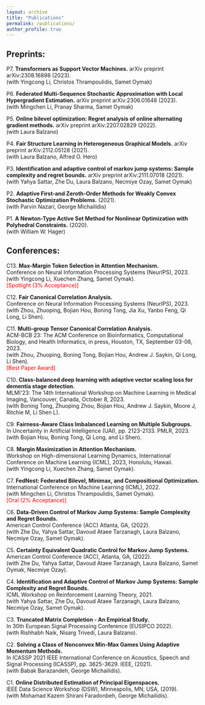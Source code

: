 ```yaml
---
layout: archive
title: "Publications"
permalink: /publications/
author_profile: true
---
```


<!-- {% if author.googlescholar %}
  You can also find my articles on <u><a href="{{author.googlescholar}}">my Google Scholar profile</a>.</u>
{% endif %}

{% include base_path %}

{% for post in site.publications reversed %}
  {% include archive-single.html %}
{% endfor %} -->

## Preprints:

P7. **Transformers as Support Vector Machines.** arXiv preprint arXiv:2308.16898 (2023).  
(with Yingcong Li, Christos Thrampoulidis, Samet Oymak)

P6. **Federated Multi-Sequence Stochastic Approximation with Local Hypergradient Estimation.** arXiv preprint arXiv:2306.01648 (2023).  
(with Mingchen Li, Pranay Sharma, Samet Oymak)

P5. **Online bilevel optimization: Regret analysis of online alternating gradient methods.** arXiv preprint arXiv:2207.02829 (2022).  
(with Laura Balzano)

P4. **Fair Structure Learning in Heterogeneous Graphical Models.** arXiv preprint arXiv:2112.05128 (2021).  
(with Laura Balzano, Alfred O. Hero)

P3. **Identification and adaptive control of markov jump systems: Sample complexity and regret bounds.** arXiv preprint arXiv:2111.07018 (2021).  
(with Yahya Sattar, Zhe Du, Laura Balzano, Necmiye Ozay, Samet Oymak)

P2. **Adaptive First-and Zeroth-Order Methods for Weakly Convex Stochastic Optimization Problems.** (2021).  
(with Parvin Nazari, George Michailidis)

P1. **A Newton-Type Active Set Method for Nonlinear Optimization with Polyhedral Constraints.** (2020).  
(with William W. Hager)


## Conferences:

C13. **Max-Margin Token Selection in Attention Mechanism.**  
Conference on Neural Information Processing Systems (NeurIPS), 2023.  
(with Yingcong Li, Xuechen Zhang, Samet Oymak).  
<span style="color:red">[Spotlight (3% Acceptance)]</span>

C12. **Fair Canonical Correlation Analysis.**  
Conference on Neural Information Processing Systems (NeurIPS), 2023.  
(with Zhou, Zhuoping, Bojian Hou, Boning Tong, Jia Xu, Yanbo Feng, Qi Long, Li Shen).

C11. **Multi-group Tensor Canonical Correlation Analysis.**  
ACM-BCB 23: The ACM Conference on Bioinformatics, Computational Biology, and Health Informatics, in press, Houston, TX, September 03-06, 2023.  
(with Zhou, Zhuoping, Boning Tong, Bojian Hou, Andrew J. Saykin, Qi Long, Li Shen).  
<span style="color:red">[Best Paper Award]</span>

C10. **Class-balanced deep learning with adaptive vector scaling loss for dementia stage detection.**  
MLMI'23: The 14th International Workshop on Machine Learning in Medical Imaging, Vancouver, Canada, October 8, 2023.  
(with Boning Tong, Zhuoping Zhou, Bojian Hou, Andrew J. Saykin, Moore J, Ritchie M, Li Shen L).

C9. **Fairness-Aware Class Imbalanced Learning on Multiple Subgroups.**  
In Uncertainty in Artificial Intelligence (UAI), pp. 2123-2133. PMLR, 2023.  
(with Bojian Hou, Boning Tong, Qi Long, and Li Shen).

C8. **Margin Maximization in Attention Mechanism.**  
Workshop on High-dimensional Learning Dynamics, International Conference on Machine Learning (ICML), 2023, Honolulu, Hawaii.  
(with Yingcong Li, Xuechen Zhang, Samet Oymak).

C7. **FedNest: Federated Bilevel, Minimax, and Compositional Optimization.**  
International Conference on Machine Learning (ICML), 2022.  
(with Mingchen Li, Christos Thrampoulidis, Samet Oymak).  
<span style="color:red">[Oral (2% Acceptance)]</span>

C6. **Data-Driven Control of Markov Jump Systems: Sample Complexity and Regret Bounds.**  
American Control Conference (ACC) Atlanta, GA, (2022).  
(with Zhe Du, Yahya Sattar, Davoud Ataee Tarzanagh, Laura Balzano, Necmiye Ozay, Samet Oymak).

C5. **Certainty Equivalent Quadratic Control for Markov Jump Systems.**  
American Control Conference (ACC), Atlanta, GA, (2022).  
(with Zhe Du, Yahya Sattar, Davoud Ataee Tarzanagh, Laura Balzano, Samet Oymak, Necmiye Ozay).

C4. **Identification and Adaptive Control of Markov Jump Systems: Sample Complexity and Regret Bounds.**  
ICML Workshop on Reinforcement Learning Theory, 2021.  
(with Yahya Sattar, Zhe Du, Davoud Ataee Tarzanagh, Laura Balzano, Necmiye Ozay, Samet Oymak).

C3. **Truncated Matrix Completion - An Empirical Study.**  
In 30th European Signal Processing Conference (EUSIPCO 2022).  
(with Rishhabh Naik, Nisarg Trivedi, Laura Balzano).

C2. **Solving a Class of Nonconvex Min-Max Games Using Adaptive Momentum Methods.**  
In ICASSP 2021 IEEE International Conference on Acoustics, Speech and Signal Processing (ICASSP), pp. 3625-3629. IEEE, (2021).  
(with Babak Barazandeh, George Michailidis).

C1. **Online Distributed Estimation of Principal Eigenspaces.**  
IEEE Data Science Workshop (DSW), Minneapolis, MN, USA, (2019).  
(with Mohamad Kazem Shirani Faradonbeh, George Michailidis).

